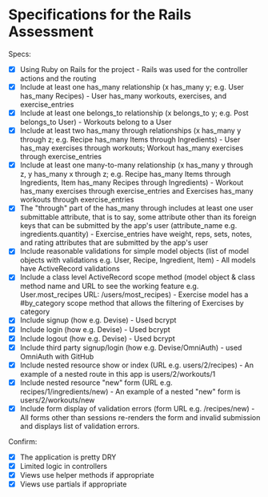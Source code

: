 # Specifications for the Rails Assessment

Specs:
- [x] Using Ruby on Rails for the project - Rails was used for the controller actions and the routing
- [x] Include at least one has_many relationship (x has_many y; e.g. User has_many Recipes) - User has_many workouts, exercises, and exercise_entries
- [x] Include at least one belongs_to relationship (x belongs_to y; e.g. Post belongs_to User) - Workouts belong to a User
- [x] Include at least two has_many through relationships (x has_many y through z; e.g. Recipe has_many Items through Ingredients) - User has_may exercises through workouts; Workout has_many exercises through exercise_entries
- [x] Include at least one many-to-many relationship (x has_many y through z, y has_many x through z; e.g. Recipe has_many Items through Ingredients, Item has_many Recipes through Ingredients) - Workout has_many exercises through exercise_entries and Exercises has_many workouts through exercise_entries
- [x] The "through" part of the has_many through includes at least one user submittable attribute, that is to say, some attribute other than its foreign keys that can be submitted by the app's user (attribute_name e.g. ingredients.quantity) - Exercise_entries have weight, reps, sets, notes, and rating attributes that are submitted by the app's user
- [x] Include reasonable validations for simple model objects (list of model objects with validations e.g. User, Recipe, Ingredient, Item) - All models have ActiveRecord validations
- [x] Include a class level ActiveRecord scope method (model object & class method name and URL to see the working feature e.g. User.most_recipes URL: /users/most_recipes) - Exercise model has a #by_category scope method that allows the filtering of Exercises by category
- [x] Include signup (how e.g. Devise) - Used bcrypt
- [x] Include login (how e.g. Devise) - Used bcrypt
- [x] Include logout (how e.g. Devise) - Used bcrypt
- [x] Include third party signup/login (how e.g. Devise/OmniAuth) - used OmniAuth with GitHub
- [x] Include nested resource show or index (URL e.g. users/2/recipes) - An example of a nested route in this app is users/2/workouts/1
- [x] Include nested resource "new" form (URL e.g. recipes/1/ingredients/new) - An example of a nested "new" form is users/2/workouts/new
- [x] Include form display of validation errors (form URL e.g. /recipes/new) - All forms other than sessions re-renders the form and invalid submission and displays list of validation errors.

Confirm:
- [x] The application is pretty DRY
- [x] Limited logic in controllers
- [x] Views use helper methods if appropriate
- [x] Views use partials if appropriate
